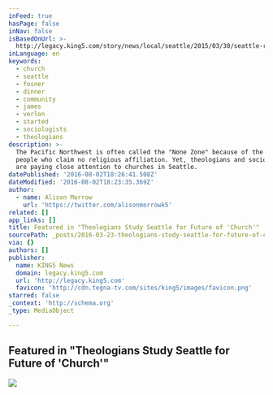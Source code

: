 ```yaml
---
inFeed: true
hasPage: false
inNav: false
isBasedOnUrl: >-
  http://legacy.king5.com/story/news/local/seattle/2015/03/30/seattle-religious-affiliation-future-of-church/70687648/
inLanguage: en
keywords:
  - church
  - seattle
  - fosner
  - dinner
  - community
  - james
  - verlon
  - started
  - sociologists
  - theologians
description: >-
  The Pacific Northwest is often called the "None Zone" because of the number of
  people who claim no religious affiliation. Yet, theologians and sociologists
  are paying close attention to churches in Seattle.
datePublished: '2016-08-02T18:26:41.508Z'
dateModified: '2016-08-02T18:23:35.369Z'
author:
  - name: Alison Morrow
    url: 'https://twitter.com/alisonmorrowk5'
related: []
app_links: []
title: Featured in "Theologians Study Seattle for Future of 'Church'"
sourcePath: _posts/2016-03-23-theologians-study-seattle-for-future-of-church.md
via: {}
authors: []
publisher:
  name: KING5 News
  domain: legacy.king5.com
  url: 'http://legacy.king5.com'
  favicon: 'http://cdn.tegna-tv.com/sites/king5/images/favicon.png'
starred: false
_context: 'http://schema.org'
_type: MediaObject

---
```

<article style=""><h1>Featured in "Theologians Study Seattle for Future of 'Church'"</h1><img src="https://s3-us-west-2.amazonaws.com/the-grid-img/p/ad2f08c16c13f8365fb7cf905fd48a5c967f7b59.jpg" /></article>